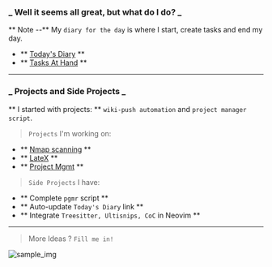 ### _ Well it seems all great, but what do I do? _

** Note --**  My `diary for the day` is where I start, create tasks and end my day.

  * ** [Today's Diary](#!diary/2022-05-11.md) **
  * ** [Tasks At Hand](#!tasks.md) **
  
----

### _ Projects and Side Projects _

** I started with projects: ** `wiki-push automation` and `project manager script`.

> `Projects` I'm working on:

  * ** [Nmap scanning]() **
  * ** [LateX]() **
  * ** [Project Mgmt]() **

> `Side Projects` I have:

  * ** Complete `pgmr` script **
  * ** Auto-update `Today's Diary` link **
  * ** Integrate `Treesitter, Ultisnips, CoC` in Neovim **

----
> More Ideas ? `Fill me in!`

![sample_img](https://cdn.mos.cms.futurecdn.net/eqpya9fL2D3xMYQxPDwH4Z.jpg)

